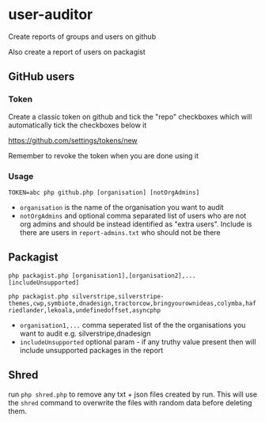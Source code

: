 # user-auditor

Create reports of groups and users on github

Also create a report of users on packagist

## GitHub users

### Token

Create a classic token on github and tick the "repo" checkboxes which will automatically tick the checkboxes below it

https://github.com/settings/tokens/new

Remember to revoke the token when you are done using it

### Usage

`TOKEN=abc php github.php [organisation] [notOrgAdmins]`

- `organisation` is the name of the organisation you want to audit
- `notOrgAdmins` and optional comma separated list of users who are not org admins and should be instead identified as "extra users". Include is there are users in `report-admins.txt` who should not be there

## Packagist

`php packagist.php [organisation1],[organisation2],... [includeUnsupported]`

`php packagist.php silverstripe,silverstripe-themes,cwp,symbiote,dnadesign,tractorcow,bringyourownideas,colymba,hafriedlander,lekoala,undefinedoffset,asyncphp`

- `organisation1,...` comma seperated list of the the organisations you want to audit e.g. silverstripe,dnadesign
- `includeUnsupported` optional param - if any truthy value present then will include unsupported packages in the report

## Shred

run `php shred.php` to remove any txt + json files created by run. This will use the `shred` command to overwrite the files with random data before deleting them.
